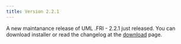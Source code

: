 ```yaml
---
title: Version 2.2.1
---
```

A new maintanance release of UML .FRI - 2.2.1 just released. You can download
installer or read the changelog at the [download](/downloads.html#v2.2.1) page.
